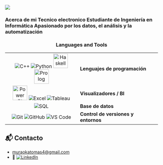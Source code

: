 
![](https://github.com/halfrost/halfrost/blob/master/icons/header_.png)
 <h3 align = "left">
 Acerca de mi 
Tecnico electronico   
Estudiante de Ingeniería en Informática  
 Apasionado por los datos, el análisis y la automatización  

<h3 align="center">
  Languages and Tools 
</h3>

<div align="center">

<table>
  <tr>
    <td align="center">
      <img src="https://img.icons8.com/color/48/c-plus-plus-logo.png" title="C++"/>
      <img src="https://img.icons8.com/color/48/python--v1.png" title="Python"/>
      <img src="https://upload.wikimedia.org/wikipedia/commons/1/1c/Haskell-Logo.svg" width="48" title="Haskell"/>
      <img src="https://www.swi-prolog.org/icons/swipl.png" width="48" title="Prolog"/>
    </td>
    <td><b> Lenguajes de programación  </b></td>
  </tr>

  <tr>
    <td align="center">
      <img src="https://img.icons8.com/ios-filled/50/F2C811/power-bi.png" width="48" title="Power BI"/>
      <img src="https://img.icons8.com/color/48/microsoft-excel-2019.png" title="Excel"/>
      <img src="https://img.icons8.com/color/48/tableau-software.png" title="Tableau"/>
    </td>
    <td><b>Visualizadores / BI</b></td>
  </tr>

  <tr>
    <td align="center">
      <img src="https://img.icons8.com/color/48/microsoft-sql-server.png" title="SQL"/>
    </td>
    <td><b>Base de datos</b></td>
  </tr>

  <tr>
    <td align="center">
      <img src="https://img.icons8.com/color/48/git.png" title="Git"/>
      <img src="https://img.icons8.com/color/48/github--v1.png" title="GitHub"/>
      <img src="https://img.icons8.com/fluent/48/visual-studio-code-2019.png" title="VS Code"/>
    </td>
    <td><b>Control de versiones y entornos</b></td>
  </tr>
</table>

</div>

## 📬 Contacto
- muraokatomas4@gmail.com
- 🔗 [![LinkedIn](https://img.shields.io/badge/LinkedIn-Tomás%20Muraoka-blue?style=for-the-badge&logo=linkedin)](https://www.linkedin.com/in/tomas-muraoka-894996243/)

